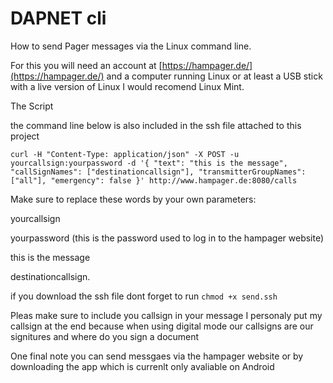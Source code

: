 # DAPNET cli
 How to send Pager messages via the Linux command line.

For this you will need an account at [https://hampager.de/](https://hampager.de/) and a computer running Linux or at least a USB stick with a live version of Linux I would recomend Linux Mint.

The Script

the command line below is also included in the ssh file attached to this project

`curl -H "Content-Type: application/json" -X POST -u yourcallsign:yourpassword -d '{ "text": "this is the message", "callSignNames": ["destinationcallsign"], "transmitterGroupNames": ["all"], "emergency": false }' http://www.hampager.de:8080/calls
`

Make sure to replace these words by your own parameters:

yourcallsign

yourpassword (this is the password used to log in to the hampager website)

this is the message

destinationcallsign.


if you download the ssh file dont forget to run `chmod +x send.ssh`

Pleas make sure to include you callsign in your message I personaly put my callsign at the end because when using digital mode our callsigns are our signitures and where do you sign a document

One final note you can send messgaes via the hampager website or by downloading the app which is currenlt only avaliable on Android



